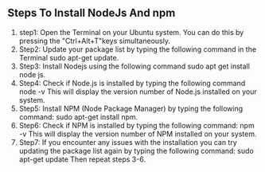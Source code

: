 ## Steps To Install NodeJs And npm
1. step1: Open the Terminal on your Ubuntu system. You can do this by pressing the "Ctrl+Alt+T"keys simultaneously.
2. Step2: Update your package list by typing the following command in the Terminal sudo apt-get update.
3. Step3: Install Nodejs using the following command sudo apt get install node js.
4.  Step4: Check if Node.js is installed by typing the following command node -v This will display the version number of Node.js installed on your system.
5.  Step5: Install NPM (Node Package Manager) by typing the following command: sudo apt-get install npm.
6.   Step6: Check if NPM is installed by typing the following command: npm -v This will display the version number of NPM installed on your system.
7.   Step7: If you encounter any issues with the installation you can try updating the package list again by typing the following command: sudo apt-get update Then repeat steps 3-6.
